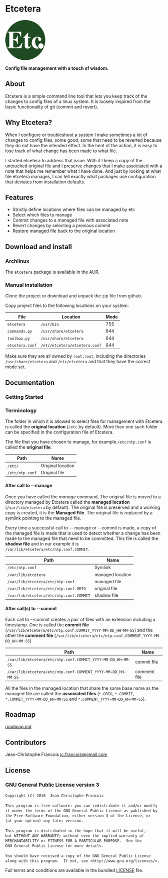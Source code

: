 Etcetera
========

![etcetera-logo.png](etcetera-logo.png)

**Config file management with a touch of wisdom.**

## About ##

Etcetera is a simple command line tool that lets you keep track of the changes
to config files of a linux system.
It is loosely inspired from the basic functionality of git (commit and revert).

## Why Etcetera? ##

When I configure or troubleshoot a system I make sometimes a lot of changes to
config files, some good, some that need to be reverted because they do not have
the intended effect. In the heat of the action, it is easy to lose track of
what change has been made to what file.

I started etcetera to address that issue. With it I keep a copy of the untouched
original file and I preserve changes that I make associated with a note that
helps me remember what I have done. And just by looking at what file etcetera
manages, I can tell exactly what packages use configuration that deviates from
installation defaults.

## Features ##

* Strictly define locations where files can be managed by etc
* Select which files to manage
* Commit changes to a managed file with associated note
* Revert changes by selecting a previous commit
* Restore managed file back to the original location

## Download and install ##

### Archlinux ###

The `etcetera` package is available in the AUR.

### Manual installation ###

Clone the project or download and unpack the zip file from github.

Copy project files to the following locations on your system:

| File            | Location                      | Mode |
|-----------------|-------------------------------|------|
| `etcetera`      | `/usr/bin`                    | 755  |
| `commands.py`   | `/usr/share/etcetera`         | 644  |
| `toolbox.py`    | `/usr/share/etcetera`         | 644  |
| `etcetera.conf` | `/etc/etcetera/etcetera.conf` | 644  |

Make sure they are all owned by `root:root`,  including the directories
`/usr/share/etcetera` and `/etc/etcetera`  and that they have the correct mode
set.

## Documentation ##

### Getting Started ###

### Terminology ###

The folder in which it is allowed to select files for management with Etcetera
is called the **original location** (`/etc` by default). More than one such
folder can be specified in the configuration file of Etcetera.

The file that you have chosen to manage, for example `/etc/ntp.conf` is called
the **original file**.

| Path            | Name              |
|-----------------|-------------------|
| `/etc/`         | Original location |
| `/etc/ntp.conf` | Original file     |

#### After call to --manage ####

Once you have called the *manage* command, The original file is moved to a
directory managed by Etcetera called the **managed location**
(`/var/lib/etcetera` by default). The original file is preserved and a working
copy is created, it is the **Managed File**. The original file is replaced by a
symlink pointing to the managed file.

Every time a successful call to -- manage or --commit is made, a copy of the
managed file is made that is used to detect whether a change has been made to
the managed file that need to be committed. This file is called the **shadow
file** and in our example it is `/var/lib/etcetera/etc/ntp.conf.COMMIT`.

| Path                                    | Name             |
|-----------------------------------------|------------------|
| `/etc/ntp.conf`                         | Symlink          |
| `/var/lib/etcetera`                     | managed location |
| `/var/lib/etcetera/etc/ntp.conf`        | managed file     |
| `/var/lib/etcetera/etc/ntp.conf.ORIG`   | original file    |
| `/var/lib/etcetera/etc/ntp.conf.COMMIT` | shadow file      |

#### After call(s) to --commit ####

Each call to --commit creates a pair of files with an extension including a
timestamp. One is called the **commit file**
(`/var/lib/etcetera/etc/ntp.conf.COMMIT_YYYY-MM-DD_HH-MM-SS`) and the other the
 **comment file** (`/var/lib/etcetera/etc/ntp.conf.COMMENT_YYYY-MM-DD_HH-MM-SS`)

| Path                                                         | Name         |
|--------------------------------------------------------------|--------------|
| `/var/lib/etcetera/etc/ntp.conf.COMMIT_YYYY-MM-DD_HH-MM-SS`  | commit file  |
| `/var/lib/etcetera/etc/ntp.conf.COMMENT_YYYY-MM-DD_HH-MM-SS` | comment file |

All the files in the managed location that share the same base name as the
managed file are called the **associated files** (`*.ORIG`, `*.COMMIT`,
`*.COMMIT_YYYY-MM-DD_HH-MM-SS` and `*.COMMENT_YYYY-MM-DD_HH-MM-SS`).

## Roadmap ##

[roadmap.md](roadmap.md)

## Contributors ##

Jean-Christophe Francois <jc.francois@gmail.com>

## License ##

### GNU General Public License version 3 ###

    Copyright (C) 2018  Jean-Christophe Francois

    This program is free software: you can redistribute it and/or modify
    it under the terms of the GNU General Public License as published by
    the Free Software Foundation, either version 3 of the License, or
    (at your option) any later version.

    This program is distributed in the hope that it will be useful,
    but WITHOUT ANY WARRANTY; without even the implied warranty of
    MERCHANTABILITY or FITNESS FOR A PARTICULAR PURPOSE.  See the
    GNU General Public License for more details.

    You should have received a copy of the GNU General Public License
    along with this program.  If not, see <http://www.gnu.org/licenses/>.


Full terms and conditions are available in the bundled [LICENSE](LICENSE) file.
